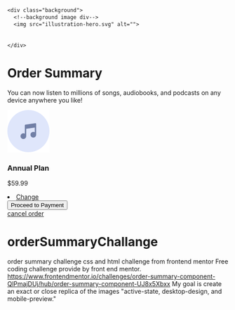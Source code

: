 
<html lang="en" dir="ltr">
  <head>
    <meta name="viewport" content="width=device-width,initial-scale=1,minimum-scale=1">
    <meta charset="utf-8">
    <link rel="stylesheet" href="order-summary.css">
    <title></title>
  </head>
  <body>
<div class="form">


    <div class="background">
      <!--background image div-->
      <img src="illustration-hero.svg" alt="">


    </div>
<div class="orderSum">
  <h1>Order Summary</h1>
  <div class="subtext">
  <p>You can now listen to millions of
     songs, audiobooks, and podcasts on any device
     anywhere you like!</p>
  </div>
</div>

<div class="plan">
  <div class="note"> <img src="icon-music.svg" alt=""></div>
  <div class="type"> <h3>Annual Plan</h3><p>$59.99</p></div>
  <li><a href="#">Change</a></li>

</div>
<div class="buttons">
  <button type="button" name="button">Proceed to Payment</button>
  <br><a href="#">cancel order</a>

</div>
</div>
  </body>
</html>




# orderSummaryChallange
order summary challenge css and html challenge from frontend mentor
Free coding challenge provide by front end mentor. 
https://www.frontendmentor.io/challenges/order-summary-component-QlPmajDUj/hub/order-summary-component-UJ8x5Xbxx
My goal is create an exact or close replica of the images "active-state, desktop-design, and mobile-preview."
